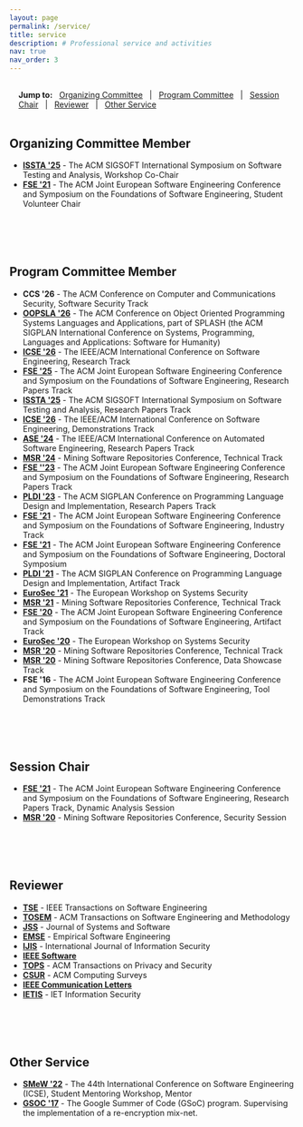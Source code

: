 ```yaml
---
layout: page
permalink: /service/
title: service
description: # Professional service and activities
nav: true
nav_order: 3
---
```


<!-- Quick Navigation -->
<div class="service-navigation" style="margin-bottom: 2rem; padding: 1rem; background-color: var(--global-card-bg-color); border-radius: 8px;">
  <strong>Jump to:</strong>
   <span onclick="document.getElementById('organizing').scrollIntoView({behavior: 'smooth'})" style="cursor: pointer; color: var(--global-theme-color); margin: 0 0.5rem; text-decoration: underline;">Organizing Committee</span> | 
 <span onclick="document.getElementById('pc-member').scrollIntoView({behavior: 'smooth'})" style="cursor: pointer; color: var(--global-theme-color); margin: 0 0.5rem; text-decoration: underline;">Program Committee</span> | 
  <span onclick="document.getElementById('session').scrollIntoView({behavior: 'smooth'})" style="cursor: pointer; color: var(--global-theme-color); margin: 0 0.5rem; text-decoration: underline;">Session Chair</span> | 
  <span onclick="document.getElementById('reviewer').scrollIntoView({behavior: 'smooth'})" style="cursor: pointer; color: var(--global-theme-color); margin: 0 0.5rem; text-decoration: underline;">Reviewer</span> | 
  <span onclick="document.getElementById('other').scrollIntoView({behavior: 'smooth'})" style="cursor: pointer; color: var(--global-theme-color); margin: 0 0.5rem; text-decoration: underline;">Other Service</span>
</div>

## <span id="organizing"><b>Organizing Committee Member</b></span>

- **[ISSTA '25](https://conf.researchr.org/committee/issta-2025/issta-2025-organizing-committee)** -
The ACM SIGSOFT International Symposium on Software Testing and Analysis,
Workshop Co-Chair
- **[FSE '21](https://2021.esec-fse.org/committee/fse-2021-organizing-committee)** -
The ACM Joint European Software Engineering Conference and Symposium on the Foundations
of Software Engineering, Student Volunteer Chair

<div style="width: 100%; height: 3px; background: linear-gradient(to right, transparent, var(--global-theme-color), transparent); margin: 3rem 0;"></div>

## <span id="pc-member"><b>Program Committee Member</b></span>

- **CCS '26** - The ACM Conference on Computer and Communications Security, Software Security Track
- **[OOPSLA '26](https://conf.researchr.org/committee/splash-2026/splash-2026-research-papers-research-papers)** -
The ACM Conference on Object Oriented Programming
Systems Languages and Applications,
part of SPLASH (the ACM SIGPLAN International Conference on Systems, Programming,
Languages and Applications: Software for Humanity) 
- **[ICSE '26](https://conf.researchr.org/committee/icse-2026/icse-2026-research-track-research-track)** -
The IEEE/ACM International Conference on Software Engineering, Research Track
- **[FSE '25](https://conf.researchr.org/committee/fse-2025/fse-2025-papers-program-committee)** -
The ACM Joint European Software Engineering Conference and Symposium on the Foundations
of Software Engineering, Research Papers Track
- **[ISSTA '25](https://conf.researchr.org/committee/issta-2025/issta-2025-papers-program-committee)** -
The ACM SIGSOFT International Symposium on Software Testing and Analysis, Research Papers Track
- **[ICSE '26](https://conf.researchr.org/committee/icse-2025/icse-2025-demonstrations-demonstrations)** -
The IEEE/ACM International Conference on Software Engineering, Demonstrations Track
- **[ASE '24](https://conf.researchr.org/committee/ase-2024/ase-2024-papers-program-committee)** -
The IEEE/ACM International Conference on Automated Software Engineering, Research Papers Track
- **[MSR '24](https://2024.msrconf.org/committee/msr-2024-technical-papers-program-committee)** -
Mining Software Repositories Conference, Technical Track
- **[FSE ''23](https://2023.esec-fse.org/committee/fse-2023-research-papers-program-committee)** -
The ACM Joint European Software Engineering Conference and Symposium on the Foundations
of Software Engineering, Research Papers Track
- **[PLDI '23](https://pldi23.sigplan.org/committee/pldi-2023-pldi-review-committee)** -
The ACM SIGPLAN Conference on Programming Language Design and Implementation,
Research Papers Track
- **[FSE '21](https://2021.esec-fse.org/committee/fse-2021-industry-program-committee)** -
The ACM Joint European Software Engineering Conference and Symposium on the Foundations
of Software Engineering, Industry Track
- **[FSE '21](https://2021.esec-fse.org/committee/fse-2021-doctoral-symposium-program-committee)** -
The ACM Joint European Software Engineering Conference and Symposium on the Foundations
of Software Engineering, Doctoral Symposium
- **[PLDI '21](https://pldi21.sigplan.org/committee/pldi-2021-PLDI-Research-Artifacts-artifact-evaluation-committee)** -
The ACM SIGPLAN Conference on Programming Language Design and Implementation, Artifact Track
- **[EuroSec '21](https://concordia-h2020.eu/eurosec-2021/)** - The European Workshop on Systems Security
- **[MSR '21](https://2021.msrconf.org/committee/msr-2021-technical-papers-program-committee)** -
Mining Software Repositories Conference, Technical Track
- **[FSE '20](https://2020.esec-fse.org/committee/esecfse-2020-artifacts-program-committee)** -
The ACM Joint European Software Engineering Conference and Symposium on the Foundations
of Software Engineering, Artifact Track
- **[EuroSec '20](https://www.concordia-h2020.eu/eurosec-2020/)** -
The European Workshop on Systems Security
- **[MSR '20](https://2020.msrconf.org/committee/msr-2020-papers-program-committee)** -
Mining Software Repositories Conference, Technical Track
- **[MSR '20](https://2020.msrconf.org/committee/msr-2020-data-showcase-program-committee)** -
Mining Software Repositories Conference, Data Showcase Track
- **FSE '16** - The ACM Joint European Software Engineering Conference and Symposium
on the Foundations of Software Engineering, Tool Demonstrations Track

<div style="width: 100%; height: 3px; background: linear-gradient(to right, transparent, var(--global-theme-color), transparent); margin: 3rem 0;"></div>

## <span id="session"><b>Session Chair</b></span>

- **[FSE '21](https://2021.esec-fse.org/track/fse-2021-papers?)** -
The ACM Joint European Software Engineering Conference and Symposium on the Foundations
of Software Engineering, Research Papers Track, Dynamic Analysis Session
- **[MSR '20](https://2020.msrconf.org/track/msr-2020-papers?#program)** -
Mining Software Repositories Conference, Security Session

<div style="width: 100%; height: 3px; background: linear-gradient(to right, transparent, var(--global-theme-color), transparent); margin: 3rem 0;"></div>

## <span id="reviewer"><b>Reviewer</b></span>

<!-- ### Journals -->
- **[TSE](https://www.computer.org/csdl/journal/ts)** - IEEE Transactions on Software Engineering
- **[TOSEM](https://dl.acm.org/journal/tosem)** - ACM Transactions on Software Engineering and Methodology
- **[JSS](https://www.sciencedirect.com/journal/journal-of-systems-and-software)** -
Journal of Systems and Software
- **[EMSE](https://link.springer.com/journal/10664)** - Empirical Software Engineering
- **[IJIS](https://link.springer.com/journal/10207)** - International Journal of Information Security
- **[IEEE Software](https://ieeexplore.ieee.org/xpl/RecentIssue.jsp?punumber=52)**
- **[TOPS](https://dl.acm.org/journal/tops)** - ACM Transactions on Privacy and Security
- **[CSUR](https://dl.acm.org/journal/csur)** - ACM Computing Surveys
- **[IEEE Communication Letters](https://ieeexplore.ieee.org/xpl/RecentIssue.jsp?punumber=4234)**
- **[IETIS](https://ietresearch.onlinelibrary.wiley.com/journal/ietis)** - IET Information Security

<div style="width: 100%; height: 3px; background: linear-gradient(to right, transparent, var(--global-theme-color), transparent); margin: 3rem 0;"></div>

## <span id="other"><b>Other Service</b></span>

- **[SMeW '22](https://conf.researchr.org/track/icse-2022/icse-2022-smew---student-mentoring-workshop)** -
The 44th International Conference on Software Engineering (ICSE),
Student Mentoring Workshop, Mentor
- **[GSOC '17](https://summerofcode.withgoogle.com/archive/2017/projects/5469134313750528)** -
The Google Summer of Code (GSoC) program.
Supervising the implementation of a re-encryption mix-net.
<!-- Ref. number: 5469134313750528 -->
